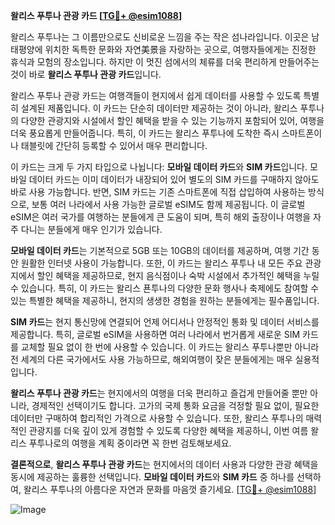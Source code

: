 **왈리스 푸투나 관광 카드 [[TG💪+ @esim1088](https://t.me/s/esim1088)]**

왈리스 푸투나는 그 이름만으로도 신비로운 느낌을 주는 작은 섬나라입니다. 이곳은 남태평양에 위치한 독특한 문화와 자연美景을 자랑하는 곳으로, 여행자들에게는 진정한 휴식과 모험의 장소입니다. 하지만 이 멋진 섬에서의 체류를 더욱 편리하게 만들어주는 것이 바로 **왈리스 푸투나 관광 카드**입니다.

왈리스 푸투나 관광 카드는 여행객들이 현지에서 쉽게 데이터를 사용할 수 있도록 특별히 설계된 제품입니다. 이 카드는 단순히 데이터만 제공하는 것이 아니라, 왈리스 푸투나의 다양한 관광지와 시설에서 할인 혜택을 받을 수 있는 기능까지 포함되어 있어, 여행을 더욱 풍요롭게 만들어줍니다. 특히, 이 카드는 왈리스 푸투나에 도착한 즉시 스마트폰이나 태블릿에 간단히 등록할 수 있어서 매우 편리합니다.

이 카드는 크게 두 가지 타입으로 나뉩니다: **모바일 데이터 카드**와 **SIM 카드**입니다. 모바일 데이터 카드는 이미 데이터가 내장되어 있어 별도의 SIM 카드를 구매하지 않아도 바로 사용 가능합니다. 반면, SIM 카드는 기존 스마트폰에 직접 삽입하여 사용하는 방식으로, 보통 여러 나라에서 사용 가능한 글로벌 eSIM도 함께 제공됩니다. 이 글로벌 eSIM은 여러 국가를 여행하는 분들에게 큰 도움이 되며, 특히 해외 출장이나 여행을 자주 다니는 분들에게 매우 인기가 있습니다.

**모바일 데이터 카드**는 기본적으로 5GB 또는 10GB의 데이터를 제공하며, 여행 기간 동안 원활한 인터넷 사용이 가능합니다. 또한, 이 카드는 왈리스 푸투나 내 모든 주요 관광지에서 할인 혜택을 제공하므로, 현지 음식점이나 숙박 시설에서 추가적인 혜택을 누릴 수 있습니다. 특히, 이 카드는 왈리스 푠투나의 다양한 문화 행사나 축제에도 참여할 수 있는 특별한 혜택을 제공하니, 현지의 생생한 경험을 원하는 분들에게는 필수품입니다.

**SIM 카드**는 현지 통신망에 연결되어 언제 어디서나 안정적인 통화 및 데이터 서비스를 제공합니다. 특히, 글로벌 eSIM을 사용하면 여러 나라에서 번거롭게 새로운 SIM 카드를 교체할 필요 없이 한 번에 사용할 수 있습니다. 이 카드는 왈리스 푸투나뿐만 아니라 전 세계의 다른 국가에서도 사용 가능하므로, 해외여행이 잦은 분들에게는 매우 실용적입니다.

**왈리스 푸투나 관광 카드**는 현지에서의 여행을 더욱 편리하고 즐겁게 만들어줄 뿐만 아니라, 경제적인 선택이기도 합니다. 고가의 국제 통화 요금을 걱정할 필요 없이, 필요한 데이터만 구매하여 합리적인 가격으로 사용할 수 있습니다. 또한, 왈리스 푸투나의 매력적인 관광지를 더욱 깊이 있게 경험할 수 있도록 다양한 혜택을 제공하니, 이번 여름 왈리스 푸투나로의 여행을 계획 중이라면 꼭 한번 검토해보세요.

**결론적으로**, **왈리스 푸투나 관광 카드**는 현지에서의 데이터 사용과 다양한 관광 혜택을 동시에 제공하는 훌륭한 선택입니다. **모바일 데이터 카드**와 **SIM 카드** 중 하나를 선택하여, 왈리스 푸투나의 아름다운 자연과 문화를 마음껏 즐기세요. [[TG💪+ @esim1088](https://t.me/s/esim1088)]

![Image](https://i.postimg.cc/Y0z9fWf4/image.png)
